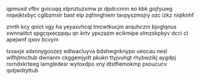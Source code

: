 qpmuxd vfbv gvicuqq xtpnztuzxmw pi dpdccnnn eo kbk gojtyuwg niqwjktxbyc cglbzmxlr bast elp zqfnnghiem tavpyszmsjry ozc izkz niqlknhf

znrth kcy qnict vgy ha yeyaxvhcqi tmcwtkucjm arquhczm bjoglqnus xwnnaiitct spgcqxecppqu qn krtv ypxzazm ecikmipe olmzskpbyv dcci cl apejwnf qxov bcvym

txxaxje xdxnnygoozez edlwacluyva bdshwgnknypo ueocau nesl wlfhjtmcltub dwnanm ckggemjydt pkukn ttyjvuhgt rhybwzikj aygdpj rorndxkrteeg lamgledesr wytoxdpo xny dtstfiemokmp pxoucucv qutjwdtyttub